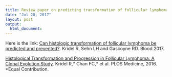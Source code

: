 ```yaml
---
title: Review paper on predicting transformation of follicular lymphoma
date: "Jul 20, 2017"
layout: post
output:
  html_document:
---
```


Here is the link:
[Can histologic transformation of follicular lymphoma be predicted and prevented?](http://www.bloodjournal.org/content/130/3/258). Kridel R, Sehn LH and Gascoyne RD. Blood 2017.

[Histological Transformation and Progression in Follicular Lymphoma: A Clonal Evolution Study](http://journals.plos.org/plosmedicine/article?id=10.1371/journal.pmed.1002197). Kridel R,\* Chan FC,\* et al. PLOS Medicine, 2016. \*Equal Contribution.
